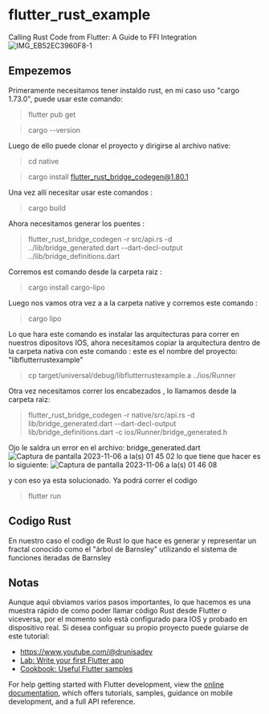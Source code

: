 # flutter_rust_example

Calling Rust Code from Flutter: A Guide to FFI Integration
![IMG_EB52EC3960F8-1](https://github.com/Tristan-2021/rust_flutter_example/assets/79274889/ca5b3b05-45b4-42ed-ae33-8cbeccff0a63)

## Empezemos 
Primeramente necesitamos tener instaldo rust, en mi caso uso "cargo 1.73.0", puede usar este comando: 
>  flutter pub get

>  cargo --version

Luego de ello puede clonar el proyecto y dirigirse al archivo native: 

> cd native

> cargo install flutter_rust_bridge_codegen@1.80.1

Una vez allí  necesitar usar este comandos : 

> cargo build

Ahora necesitamos generar los puentes : 

> flutter_rust_bridge_codegen -r src/api.rs -d ../lib/bridge_generated.dart --dart-decl-output ../lib/bridge_definitions.dart

Corremos est comando desde la carpeta raiz : 

> cargo install cargo-lipo

Luego nos vamos otra vez a a la carpeta native  y corremos este comando  : 

> cargo lipo

Lo que hara este comando es instalar las arquitecturas para correr en nuestros dipositovs IOS, ahora necesitamos copiar la arquitectura dentro de la carpeta nativa 
con este comando  : este es el nombre del proyecto: "libflutterrustexample"


> cp target/universal/debug/libflutterrustexample.a ../ios/Runner

Otra vez necesitamos correr los encabezados , lo llamamos desde la carpeta raìz: 

> flutter_rust_bridge_codegen -r native/src/api.rs -d lib/bridge_generated.dart --dart-decl-output lib/bridge_definitions.dart -c ios/Runner/bridge_generated.h

Ojo le saldra un error en el archivo: bridge_generated.dart
![Captura de pantalla 2023-11-06 a la(s) 01 45 02](https://github.com/Tristan-2021/rust_flutter_example/assets/79274889/23a1c67b-5628-43e4-9eaf-6bb58f4bd4c5)
lo que tiene que hacer es lo siguiente:
![Captura de pantalla 2023-11-06 a la(s) 01 46 08](https://github.com/Tristan-2021/rust_flutter_example/assets/79274889/3bca2adc-12b8-4590-a556-83b29defce75)

y con eso ya esta solucionado.
Ya podrá correr el codigo

> flutter run
## Codigo Rust
En nuestro caso el codigo de Rust lo que hace es generar y representar un fractal conocido como el "árbol de Barnsley" utilizando el sistema de funciones iteradas de Barnsley
## Notas
Aunque aquì obviamos varios pasos importantes, lo que hacemos es una muestra rápido de como poder llamar còdigo Rust desde Flutter o viceversa, por el momento solo està configurado para IOS y probado en dispositivo real. Si desea configuar su propio proyecto puede guiarse de este tutorial:
- https://www.youtube.com/@drunisadev
- [Lab: Write your first Flutter app](https://docs.flutter.dev/get-started/codelab)
- [Cookbook: Useful Flutter samples](https://docs.flutter.dev/cookbook)

For help getting started with Flutter development, view the
[online documentation](https://docs.flutter.dev/), which offers tutorials,
samples, guidance on mobile development, and a full API reference.
